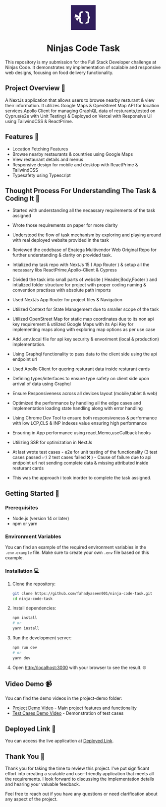 <div align="center"> <img src="ninjas_code_logo.jpg" alt="NinjasCode Logo" width="80" height="80"> <h1>Ninjas Code Task</h1> </div>

This repository is my submission for the Full Stack Developer challenge at Ninjas Code. It demonstrates my implementation of scalable and responsive web designs, focusing on food delivery functionality.

## Project Overview 🚀
A NextJs application that allows users to browse nearby resturant & view their information. It utilizes Google Maps & OpenStreet Map API for location services,Apollo Client for managing GraphQL data of resturants,tested on Cyprus(e2e with Unit Testing) & Deployed on Vercel with Responsive UI using TailwindCSS & ReactPrime.

## Features 🤖
- Location Fetching Features
- Browse nearby restaurants & countries using Google Maps
- View restaurant details and menus
- Responsive design for mobile and desktop with ReactPrime & TailwindCSS
- Typesafety using Typescript

## Thought Process For Understanding The Task & Coding It 💭

- Started with understanding all the necassary requirements of the task assigned

- Wrote those requirements on paper for more clarity

- Understood the flow of task mechanism by exploring and playing around with real deployed website provided in the task

- Reviewed the codebase of Enatega Multivendor Web Original Repo for further understanding & clarity on provided task.

- Intialized my task repo with NextJs 15 ( App Router ) & setup all the necassary libs ReactPrime,Apollo-Client & Cypress

- Divided the task into small parts of website ( Header,Body,Footer ) and intialized folder structure for project with proper coding naming & convention practises with absolute path imports 

- Used NextJs App Router for project files & Navigation

- Utilized Context for State Management due to smaller scope of the task

- Utilized OpenStreet Map for static map coordinates due to its non api key requirement & utilized Google Maps with its Api Key for implementing maps along with exploring map options as per use case

- Add .env.local file for api key security & envoriment (local & production) implementation.

- Using Graphql functionality to pass data to the client side using the api endpoint url

- Used Apollo Client for quering resturant data inside resturant cards

- Defining types/interfaces to ensure type safety on client side upon arrival of data using Graphql

- Ensure Responsiveness across all devices layout (mobile,tablet & web)

- Optimized the performance by handling all the edge cases and implementation loading state handling along with error handling 

- Using Chrome Dev Tool to ensure both responsiveness & performance with low LCP,CLS & INP indexes value ensuring high performance 

- Ensuring in App performance using react.Memo,useCallback hooks

- Utilizing SSR for optimization in NextJs

- At last wrote test cases - e2e for unit testing of the functionality (3 test cases passed ✅/ 2 test cases failed ❌ ) - Cause of failure due to api endpoint url not sending complete data & missing attributed inside resturant cards

- This was the approach i took inorder to complete the task assigned.


## Getting Started 🙌

### Prerequisites
- Node.js (version 14 or later)
- npm or yarn

### Environment Variables 
You can find an example of the required environment variables in the `.env.example` file. Make sure to create your own `.env` file based on this example.

### Installation 💻
1. Clone the repository:
   ```bash
   git clone https://github.com/fahadyaseen001/ninja-code-task.git
   cd ninja-code-task
   ```

2. Install dependencies:
   ```bash
   npm install
   # or
   yarn install
   ```

3. Run the development server:
   ```bash
   npm run dev
   # or
   yarn dev
   ```

4. Open [http://localhost:3000](http://localhost:3000) with your browser to see the result. 🌐

## Video Demo 📹
You can find the demo videos in the project-demo folder:
- [Project Demo Video](./project-demo/project.mp4) - Main project features and functionality
- [Test Cases Demo Video](./project-demo/test-cases-demo.mp4) - Demonstration of test cases

## Deployed Link 🔗
You can access the live application at [Deployed Link](ninja-code-task.vercel.app).

## Thank You 💌
Thank you for taking the time to review this project. I've put significant effort into creating a scalable and user-friendly application that meets all the requirements. I look forward to discussing the implementation details and hearing your valuable feedback.

Feel free to reach out if you have any questions or need clarification about any aspect of the project.
